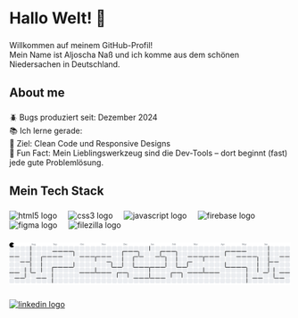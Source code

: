 <h1 align="left">Hallo Welt! 👋</h1>

###

<p align="left">Willkommen auf meinem GitHub-Profil! <br>Mein Name ist Aljoscha Naß und ich komme aus dem schönen Niedersachen in Deutschland.</p>

###

<h2 align="left">About me</h2>

###

<p align="left">🪲 Bugs produziert seit: Dezember 2024<br>📚 Ich lerne gerade: <br>🎯 Ziel: Clean Code und Responsive Designs<br>🎲 Fun Fact: Mein Lieblingswerkzeug sind die Dev-Tools – dort beginnt (fast) jede gute Problemlösung.</p>

###

<h2 align="left">Mein Tech Stack</h2>

###

<div align="left">
  <img src="https://cdn.jsdelivr.net/gh/devicons/devicon/icons/html5/html5-original.svg" height="40" alt="html5 logo"  />
  <img width="12" />
  <img src="https://cdn.jsdelivr.net/gh/devicons/devicon/icons/css3/css3-original.svg" height="40" alt="css3 logo"  />
  <img width="12" />
  <img src="https://cdn.jsdelivr.net/gh/devicons/devicon/icons/javascript/javascript-original.svg" height="40" alt="javascript logo"  />
  <img width="12" />
  <img src="https://cdn.jsdelivr.net/gh/devicons/devicon/icons/firebase/firebase-plain.svg" height="40" alt="firebase logo"  />
  <img width="12" />
  <img src="https://cdn.jsdelivr.net/gh/devicons/devicon/icons/figma/figma-original.svg" height="40" alt="figma logo"  />
  <img width="12" />
  <img src="https://cdn.jsdelivr.net/gh/devicons/devicon/icons/filezilla/filezilla-plain.svg" height="40" alt="filezilla logo"  />
</div>

###

<picture>
  <source media="(prefers-color-scheme: dark)" srcset="https://raw.githubusercontent.com/AljoschaNass/AljoschaNass/output/pacman-contribution-graph-dark.svg">
  <source media="(prefers-color-scheme: light)" srcset="https://raw.githubusercontent.com/AljoschaNass/AljoschaNass/output/pacman-contribution-graph.svg">
  <img alt="pacman contribution graph" src="https://raw.githubusercontent.com/AljoschaNass/AljoschaNass/output/pacman-contribution-graph.svg">
</picture>

###

<div align="left">
  <a href="https://www.linkedin.com/in/aljoscha-nass/" target="_blank">
    <img src="https://raw.githubusercontent.com/maurodesouza/profile-readme-generator/master/src/assets/icons/social/linkedin/default.svg" width="52" height="40" alt="linkedin logo"  />
  </a>
</div>

###
